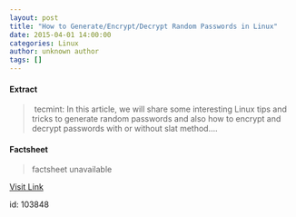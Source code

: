```yaml
---
layout: post
title: "How to Generate/Encrypt/Decrypt Random Passwords in Linux"
date: 2015-04-01 14:00:00
categories: Linux
author: unknown author
tags: []
---
```



#### Extract
>&nbsp;tecmint: In this article, we will share some interesting Linux tips and tricks to generate random passwords and also how to encrypt and decrypt passwords with or without slat method....

#### Factsheet
>factsheet unavailable

[Visit Link](http://www.linuxtoday.com/upload/how-to-generateencryptdecrypt-random-passwords-in-linux-150330231504.html)

id:  103848


